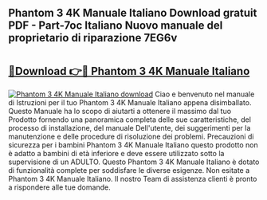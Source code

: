 ## Phantom 3 4K Manuale Italiano Download gratuit PDF - Part-7oc Italiano Nuovo manuale del proprietario di riparazione 7EG6v

# <h2><a href="http://dfg53m7.blite.top/?on=Phantom+3+4K+Manuale+Italiano">🔗Download 👉🔴 Phantom 3 4K Manuale Italiano</a></h2>

[![Phantom 3 4K Manuale Italiano download](https://i.imgur.com/lujVjoI.png)](http://dfg53m7.blite.top/?on=Phantom+3+4K+Manuale+Italiano)
Ciao e benvenuto nel manuale di Istruzioni per il tuo Phantom 3 4K Manuale Italiano appena disimballato. Questo Manuale ha lo scopo di aiutarti a ottenere il massimo dal tuo Prodotto fornendo una panoramica completa delle sue caratteristiche, del processo di installazione, del manuale Dell'utente, dei suggerimenti per la manutenzione e delle procedure di risoluzione dei problemi. Precauzioni di sicurezza per i bambini Phantom 3 4K Manuale Italiano questo prodotto non è adatto a bambini di età inferiore e deve essere utilizzato sotto la supervisione di un ADULTO. Questo Phantom 3 4K Manuale Italiano è dotato di funzionalità complete per soddisfare le diverse esigenze. Non esitate a Phantom 3 4K Manuale Italiano. Il nostro Team di assistenza clienti è pronto a rispondere alle tue domande.
